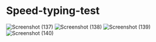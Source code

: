 # Speed-typing-test
![Screenshot (137)](https://github.com/yeshipratiksha/Speed-typing-test/assets/136492279/6f8e3910-c919-4355-829d-6e991f808ccf)
![Screenshot (138)](https://github.com/yeshipratiksha/Speed-typing-test/assets/136492279/a4948aa9-ff49-402c-ade7-2560ae9a85d8)
![Screenshot (139)](https://github.com/yeshipratiksha/Speed-typing-test/assets/136492279/2c0d7d2f-599d-4c9c-8db1-002275af8ee3)
![Screenshot (140)](https://github.com/yeshipratiksha/Speed-typing-test/assets/136492279/edb04de9-2236-4ef0-b1e0-839ff0cf7b2d)

